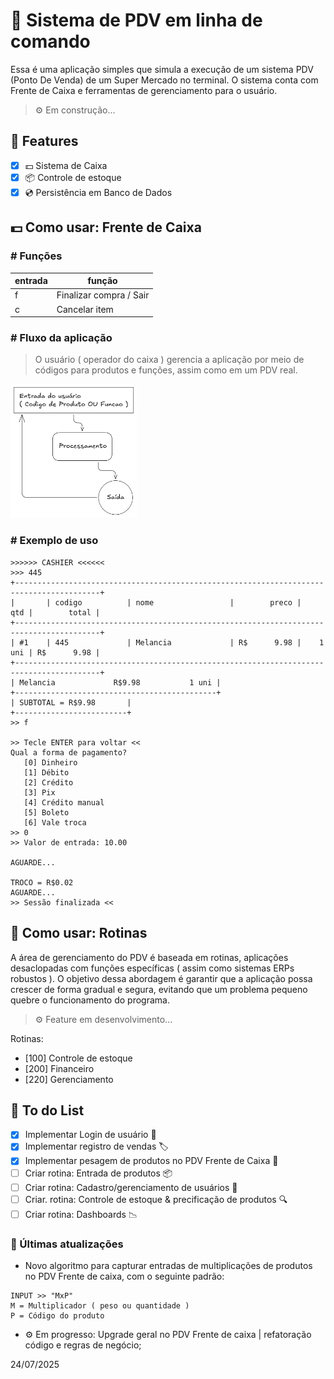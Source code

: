 # 🛒 Sistema de PDV em linha de comando

Essa é uma aplicação simples que simula a execução de um sistema PDV (Ponto De Venda) de um Super Mercado no terminal. O sistema conta com Frente de Caixa e ferramentas de gerenciamento para o usuário.

> ⚙️ Em construção... 

## 📌 Features
- [x] 💵 Sistema de Caixa
- [x] 📦 Controle de estoque 
- [x] 💿 Persistência em Banco de Dados

## 💵 Como usar: Frente de Caixa

### # Funções
| entrada | função                  |
|---------|-------------------------|
| f       | Finalizar compra / Sair |
| c       | Cancelar item           |

### # Fluxo da aplicação

> O usuário ( operador do caixa ) gerencia a aplicação por meio de códigos para produtos e funções, assim como em um PDV real.

<img src="img1.png" width="40%">

### # Exemplo de uso
```
>>>>>> CASHIER <<<<<<
>>> 445
+-----------------------------------------------------------------------------------------+
|       | codigo          | nome                 |        preco |      qtd |        total |
+-----------------------------------------------------------------------------------------+
| #1    | 445             | Melancia             | R$      9.98 |    1 uni | R$      9.98 |
+-----------------------------------------------------------------------------------------+
| Melancia             R$9.98           1 uni |
+---------------------------------------------+
| SUBTOTAL = R$9.98       |
+-------------------------+
>> f

>> Tecle ENTER para voltar <<
Qual a forma de pagamento?
   [0] Dinheiro
   [1] Débito
   [2] Crédito
   [3] Pix
   [4] Crédito manual
   [5] Boleto
   [6] Vale troca
>> 0
>> Valor de entrada: 10.00

AGUARDE...

TROCO = R$0.02
AGUARDE...
>> Sessão finalizada <<
```

## 💼 Como usar: Rotinas
A área de gerenciamento do PDV é baseada em rotinas, aplicações desaclopadas com funções específicas ( assim como sistemas ERPs robustos ). O objetivo dessa abordagem é garantir que a aplicação possa crescer de forma gradual e segura, evitando que um problema pequeno quebre o funcionamento do programa. 

> ⚙️ Feature em desenvolvimento...

Rotinas:
-  [100] Controle de estoque
-  [200] Financeiro
-  [220] Gerenciamento



## 📝 To do List
- [x] Implementar Login de usuário 🔐
- [x] Implementar registro de vendas 🏷️️
- [x] Implementar pesagem de produtos no PDV Frente de Caixa 🧮
- [ ] Criar rotina: Entrada de produtos 📦
- [ ] Criar rotina: Cadastro/gerenciamento de usuários 👥
- [ ] Criar. rotina: Controle de estoque & precificação de produtos 🔍
- [ ] Criar rotina: Dashboards 📉

### 🚀 Últimas atualizações

- Novo algoritmo para capturar entradas de multiplicações de produtos no PDV Frente de caixa, com o seguinte padrão:
```
INPUT >> "MxP"
M = Multiplicador ( peso ou quantidade )
P = Código do produto
```
- ⚙️ Em progresso: Upgrade geral no PDV Frente de caixa | refatoração código e regras de negócio;

24/07/2025

